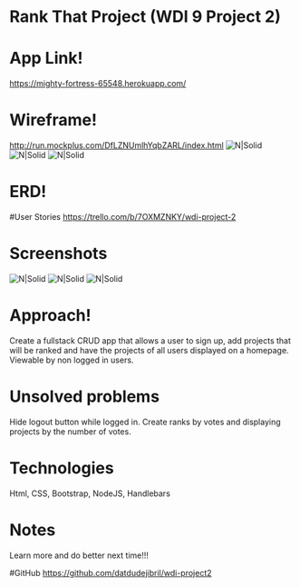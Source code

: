 # Rank That Project (WDI 9 Project 2)

# App Link!
https://mighty-fortress-65548.herokuapp.com/
# Wireframe!
http://run.mockplus.com/DfLZNUmlhYqbZARL/index.html
![N|Solid](http://jibrilsulaiman.com/wp-content/uploads/2017/03/wire1.png)
![N|Solid](http://jibrilsulaiman.com/wp-content/uploads/2017/03/wire2.png)
![N|Solid](http://jibrilsulaiman.com/wp-content/uploads/2017/03/wire3.png)
# ERD!

#User Stories
https://trello.com/b/7OXMZNKY/wdi-project-2
# Screenshots
![N|Solid](http://jibrilsulaiman.com/wp-content/uploads/2017/03/home.png)
![N|Solid](http://jibrilsulaiman.com/wp-content/uploads/2017/03/profile.png)
![N|Solid](http://jibrilsulaiman.com/wp-content/uploads/2017/03/signup.png)
# Approach!
Create a fullstack CRUD app that allows a user to sign up, add projects that will be ranked and have the projects of all users displayed on a homepage.  Viewable by non logged in users.

# Unsolved problems
Hide logout button while logged in.  Create ranks by votes and displaying projects by the number of votes.

# Technologies
Html, CSS, Bootstrap, NodeJS, Handlebars

# Notes
Learn more and do better next time!!!

#GitHub
https://github.com/datdudejibril/wdi-project2
